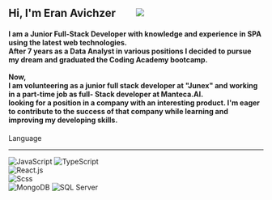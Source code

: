    <h2 align="left" style="
   display: flex;
   align-items: center;
   justify-content: flex-start;
   gap: 40px;">Hi, I'm Eran Avichzer
      <a style="height: 20px" target="#blank" href="https://www.linkedin.com/in/eran-avichzer/">
         <img src="https://img.shields.io/badge/linkedin-0077B5?logo=linkedin&logoColor=white&style=flat">
      </a>
   </h2>
   <h4 align="left">I am a Junior Full-Stack Developer with knowledge and experience in SPA using the latest web
      technologies.
      <br />
      After 7 years as a Data Analyst in various positions I decided to pursue my dream and graduated the Coding Academy
      bootcamp.
      <br /> <br />
      Now,
      <br />
      I am volunteering as a junior full stack developer at "Junex" and working in a part-time job as full- Stack
      developer
      at Manteca.AI.
      <br />
      looking for a position in a company with an interesting product.
      I'm eager to contribute to the success of that company while learning and improving my developing skills.
   </h4>

   <p>
   <p>Language</p>
      <hr>
      <img alt="JavaScript"
         src="https://img.shields.io/badge/JavaScript-F7DF1E?logo=javascript&logoColor=white&style=flat" />
      <img alt="TypeScript"
         src="https://img.shields.io/badge/TypeScript-3178C6?logo=typescript&logoColor=white&style=flat" />
      <br />
      <img alt="React.js" src="https://img.shields.io/badge/React-61DAFB?logo=react&logoColor=white&style=flat" />
      <br />
      <img alt="Scss" src="https://img.shields.io/badge/Scss-CC6699?logo=sass&logoColor=white&style=flat" />
      <br />
      <img alt="MongoDB" src="https://img.shields.io/badge/MongoDB-47A248?logo=mongodb&logoColor=white&style=flat" />
      <img alt="SQL Server"
         src="https://img.shields.io/badge/SQL Server-CC2927?logo=microsoft+sql+server&logoColor=white&style=flat" />
      <br />
   </p>
   <!-- redux vuejs nodejs mysql git jest
   <img alt="TailwindCSS" src="https://img.shields.io/badge/Tailwind CSS-38B2AC?&logo=tailwind+css&logoColor=white&style=flat"/>
   <img alt="Bootstrap" src="https://img.shields.io/badge/Bootstrap-7952B3?&logo=bootstrap&logoColor=white&style=flat"/>
   <img alt="Git" src="https://img.shields.io/badge/Git-F05032?logo=git&logoColor=white&style=flat" />
   <img alt="GitHub" src="https://img.shields.io/badge/GitHub-181717?logo=github&logoColor=white&style=flat" />
   <img alt="Jupyter" src="https://img.shields.io/badge/Jupyter-F37626?style=for-the-badge&logo=jupyter&logoColor=white&style=flat" />
   <img alt="Azure Devops" src="https://img.shields.io/badge/Azure DevOps-0078D7?logo=azure+devops&logoColor=white&style=flat" />
   <img alt="Visual Studio" src="https://img.shields.io/badge/Visual Studio-5C2D91?logo=visual+studio&logoColor=white&style=flat" />
   <img alt="Visual Studio Code" src="https://img.shields.io/badge/Visual Studio Code-007ACC?logo=visual+studio+code&logoColor=white&style=flat" />
 
   <img alt="MacOS" src="https://img.shields.io/badge/MacOS-000000?logo=macos&logoColor=white&style=flat" />
   <img alt="Windows" src="https://img.shields.io/badge/Windows-0078D6?logo=windows&logoColor=white&style=flat" /> -->
